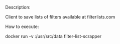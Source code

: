 Description:

Client to save lists of filters available at filterlists.com

How to execute:

docker run -v <local directory>:/usr/src/data filter-list-scrapper
